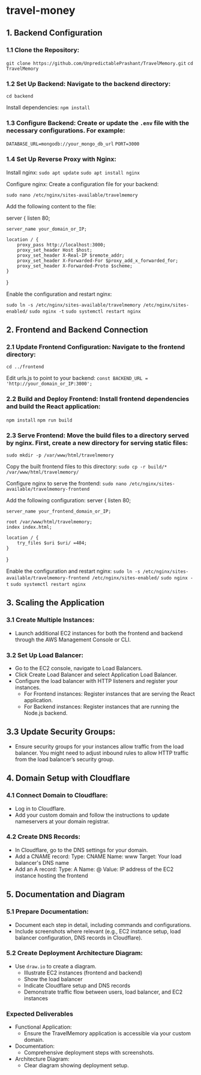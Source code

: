 # travel-money

## 1. Backend Configuration
### 1.1 Clone the Repository: 
`git clone https://github.com/UnpredictablePrashant/TravelMemory.git`
`cd TravelMemory`

### 1.2 Set Up Backend: Navigate to the backend directory: 
`cd backend`

Install dependencies: 
`npm install`

### 1.3 Configure Backend: Create or update the `.env` file with the necessary configurations. For example: 

`DATABASE_URL=mongodb://your_mongo_db_url`
`PORT=3000`

### 1.4 Set Up Reverse Proxy with Nginx:

Install nginx:
`sudo apt update`
`sudo apt install nginx`

Configure nginx: Create a configuration file for your backend:

`sudo nano /etc/nginx/sites-available/travelmemory`

Add the following content to the file:

server {
    listen 80;

    server_name your_domain_or_IP;

    location / {
        proxy_pass http://localhost:3000;
        proxy_set_header Host $host;
        proxy_set_header X-Real-IP $remote_addr;
        proxy_set_header X-Forwarded-For $proxy_add_x_forwarded_for;
        proxy_set_header X-Forwarded-Proto $scheme;
    }
}

Enable the configuration and restart nginx:

`sudo ln -s /etc/nginx/sites-available/travelmemory /etc/nginx/sites-enabled/`
`sudo nginx -t`
`sudo systemctl restart nginx`

## 2. Frontend and Backend Connection
### 2.1 Update Frontend Configuration: Navigate to the frontend directory:
`cd ../frontend`

Edit urls.js to point to your backend:
`const BACKEND_URL = 'http://your_domain_or_IP:3000';`

### 2.2 Build and Deploy Frontend: Install frontend dependencies and build the React application:
`npm install`
`npm run build`

### 2.3 Serve Frontend: Move the build files to a directory served by nginx. First, create a new directory for serving static files:
`sudo mkdir -p /var/www/html/travelmemory`

Copy the built frontend files to this directory:
`sudo cp -r build/* /var/www/html/travelmemory/`

Configure nginx to serve the frontend:
`sudo nano /etc/nginx/sites-available/travelmemory-frontend`


Add the following configuration:
server {
    listen 80;

    server_name your_frontend_domain_or_IP;

    root /var/www/html/travelmemory;
    index index.html;

    location / {
        try_files $uri $uri/ =404;
    }
}

Enable the configuration and restart nginx:
`sudo ln -s /etc/nginx/sites-available/travelmemory-frontend /etc/nginx/sites-enabled/`
`sudo nginx -t`
`sudo systemctl restart nginx`

## 3. Scaling the Application
### 3.1 Create Multiple Instances:
- Launch additional EC2 instances for both the frontend and backend through the AWS Management Console or CLI.

### 3.2 Set Up Load Balancer:
- Go to the EC2 console, navigate to Load Balancers.
- Click Create Load Balancer and select Application Load Balancer.
- Configure the load balancer with HTTP listeners and register your instances.
    - For Frontend instances: Register instances that are serving the React application.
    - For Backend instances: Register instances that are running the Node.js backend.

## 3.3 Update Security Groups:
- Ensure security groups for your instances allow traffic from the load balancer. You might need to adjust inbound rules to allow HTTP traffic from the load balancer’s security group.

## 4. Domain Setup with Cloudflare
### 4.1 Connect Domain to Cloudflare:
- Log in to Cloudflare.
- Add your custom domain and follow the instructions to update nameservers at your domain registrar.

### 4.2 Create DNS Records:
- In Cloudflare, go to the DNS settings for your domain.
- Add a CNAME record:
    Type: CNAME
    Name: www
    Target: Your load balancer's DNS name
- Add an A record:
    Type: A
    Name: @
    Value: IP address of the EC2 instance hosting the frontend

## 5. Documentation and Diagram
### 5.1 Prepare Documentation:
- Document each step in detail, including commands and configurations.
- Include screenshots where relevant (e.g., EC2 instance setup, load balancer configuration, DNS records in Cloudflare).

### 5.2 Create Deployment Architecture Diagram:
- Use `draw.io` to create a diagram.
  - Illustrate EC2 instances (frontend and backend)
  - Show the load balancer
  - Indicate Cloudflare setup and DNS records
  - Demonstrate traffic flow between users, load balancer, and EC2 instances

### Expected Deliverables
- Functional Application:
  - Ensure the TravelMemory application is accessible via your custom domain.
- Documentation:
  - Comprehensive deployment steps with screenshots.
- Architecture Diagram:
  - Clear diagram showing deployment setup.
